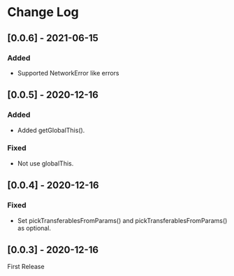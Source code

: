 # Change Log

<!-- ## [X.Y.Z] - YYYY-MM-DD -->
<!-- ## Unreleased -->
<!-- ### Changed -->
<!-- ### Added -->
<!-- ### Fixed -->
<!-- ### Removed -->

## [0.0.6] - 2021-06-15
### Added
- Supported NetworkError like errors

## [0.0.5] - 2020-12-16
### Added
- Added getGlobalThis().
### Fixed
- Not use globalThis.

## [0.0.4] - 2020-12-16
### Fixed
- Set pickTransferablesFromParams() and pickTransferablesFromParams() as optional.

## [0.0.3] - 2020-12-16
First Release